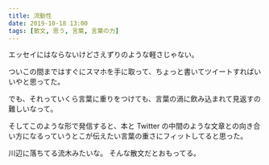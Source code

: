 ```yaml
---
title: 流動性
date: 2019-10-18 13:00
tags: [散文, 思う, 言葉, 言葉の力]
---
```


エッセイにはならないけどさえずりのような軽さじゃない。

ついこの間まではすぐにスマホを手に取って、ちょっと書いてツイートすればいいやと思ってた。

でも、それっていくら言葉に重りをつけても、言葉の渦に飲み込まれて見返すの難しいなって。

<!--more-->

そしてこのような形で発信すると、本と Twitter の中間のような文章との向き合い方になるっていうとこが伝えたい言葉の重さにフィットしてると思った。

川辺に落ちてる流木みたいな。
そんな散文だとおもってる。
